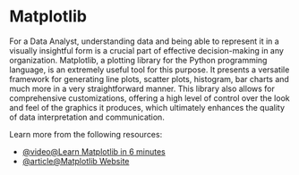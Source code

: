 # Matplotlib 

For a Data Analyst, understanding data and being able to represent it in a visually insightful form is a crucial part of effective decision-making in any organization. Matplotlib, a plotting library for the Python programming language, is an extremely useful tool for this purpose. It presents a versatile framework for generating line plots, scatter plots, histogram, bar charts and much more in a very straightforward manner. This library also allows for comprehensive customizations, offering a high level of control over the look and feel of the graphics it produces, which ultimately enhances the quality of data interpretation and communication.

Learn more from the following resources:

- [@video@Learn Matplotlib in 6 minutes](https://www.youtube.com/watch?v=nzKy9GY12yo)
- [@article@Matplotlib Website](https://matplotlib.org/)